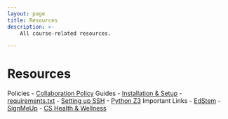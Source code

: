```yaml
---
layout: page
title: Resources
description: >-
    All course-related resources.

---
```


# Resources
Policies
    - [Collaboration Policy](https://docs.google.com/document/d/1sofVOk581YJRKk3ZiQO7iLciNj4B232lcxT9dO3zD0s/view?usp=sharing)
Guides
    - [Installation & Setup](https://docs.google.com/document/d/1uPOgQ90PVUjJK6iVIDcKXBf8DOa7Ri5GYS6QSH5zqWk/view?usp=sharing)
    - [requirements.txt](https://drive.google.com/file/d/1-HaOMFqOP_Ha6VivZnqN6-1mRYEnrT_j/view?usp=sharing)
    - [Setting up SSH](https://cs.brown.edu/about/system/connecting/ssh/)
    - [Python Z3](https://docs.google.com/document/d/1ri_-SadZ-IWqrg3ZNY6tJRB_0OSDdwJRYNtdHkSehuc/preview#)
Important Links
    - [EdStem](https://edstem.org/us/courses/15791/discussion/)
    - [SignMeUp](https://signmeup.cs.brown.edu/)
    - [CS Health & Wellness](https://browncs-health-and-wellness.github.io)

